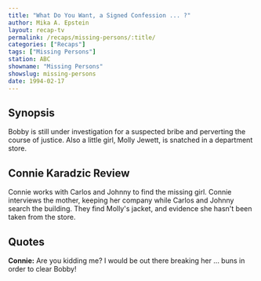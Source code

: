 ```yaml
---
title: "What Do You Want, a Signed Confession ... ?"
author: Mika A. Epstein
layout: recap-tv
permalink: /recaps/missing-persons/:title/
categories: ["Recaps"]
tags: ["Missing Persons"]
station: ABC
showname: "Missing Persons"
showslug: missing-persons
date: 1994-02-17
---
```

  
## Synopsis

Bobby is still under investigation for a suspected bribe and perverting the course of justice. Also a little girl, Molly Jewett, is snatched in a department store.

## Connie Karadzic Review

Connie works with Carlos and Johnny to find the missing girl. Connie interviews the mother, keeping her company while Carlos and Johnny search the building. They find Molly's jacket, and evidence she hasn't been taken from the store.

## Quotes

**Connie:** Are you kidding me? I would be out there breaking her ... buns in order to clear Bobby!
